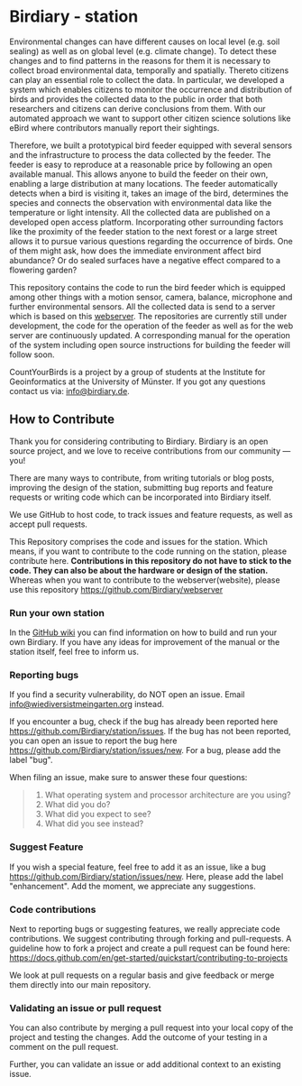 # Birdiary - station
Environmental changes can have different causes on local level (e.g. soil sealing) as well as on global level (e.g. climate change). To detect these changes and to find patterns in the reasons for them it is necessary to collect broad environmental data, temporally and spatially. Thereto citizens can play an essential role to collect the data. In particular, we developed a system which enables citizens to monitor the occurrence and distribution of birds and provides the collected data to the public in order that both researchers and citizens can derive conclusions from them. With our automated approach we want to support other citizen science solutions like eBird where contributors manually report their sightings.

Therefore, we built a prototypical bird feeder equipped with several sensors and the infrastructure to process the data collected by the feeder.
The feeder is easy to reproduce at a reasonable price by following an open available manual. This allows anyone to build the feeder on their own, enabling a large distribution at many locations. The feeder automatically detects when a bird is visiting it, takes an image of the bird, determines the species and connects the observation with environmental data like the temperature or light intensity. All the collected data are published on a developed open access platform. Incorporating other surrounding factors like the proximity of the feeder station to the next forest or a large street allows it to pursue various questions regarding the occurrence of birds. One of them might ask, how does the immediate environment affect bird abundance? Or do sealed surfaces have a negative effect compared to a flowering garden?

This repository contains the code to run the bird feeder which is equipped among other things with a motion sensor, camera, balance, microphone and further environmental sensors. 
All the collected data is send to a server which is based on this [webserver](https://github.com/Birdiary/webserver). 
The repositories are currently still under development, the code for the operation of the feeder as well as for the web server are continuously updated. 
A corresponding manual for the operation of the system including open source instructions for building the feeder will follow soon. 

CountYourBirds is a project by a group of students at the Institute for Geoinformatics at the University of Münster. 
If you got any questions contact us via: [info@birdiary.de](mailto:info@birdiary.de).

## How to Contribute
Thank you for considering contributing to Birdiary. Birdiary is an open source project, and we love to receive contributions from our community — you!
 
There are many ways to contribute, from writing tutorials or blog posts, improving the design of the station, submitting bug reports and feature requests or writing code which can be incorporated into Birdiary itself.
 
We use GitHub to host code, to track issues and feature requests, as well as accept pull requests.
 
This Repository comprises the code and issues for the station. Which means, if you want to contribute to the code running on the station, please contribute here. __Contributions in this repository do not have to stick to the code. They can also be about the hardware or design of the station.__ Whereas when you want to contribute to the webserver(website), please use this repository https://github.com/Birdiary/webserver

### Run your own station
In the [GitHub wiki](https://github.com/Birdiary/station/wiki) you can find information on how to build and run your own Birdiary. If you have any ideas for improvement of the manual or the station itself, feel free to inform us.

### Reporting bugs
If you find a security vulnerability, do NOT open an issue. Email info@wiediversistmeingarten.org instead.
 
If you encounter a bug, check if the bug has already been reported here https://github.com/Birdiary/station/issues. If the bug has not been reported, you can open an issue to report the bug here https://github.com/Birdiary/station/issues/new. For a bug, please add the label "bug".
 
When filing an issue, make sure to answer these four questions:
> 1. What operating system and processor architecture are you using?
> 2. What did you do?
> 3. What did you expect to see?
> 4. What did you see instead?
 
### Suggest Feature
If you wish a special feature, feel free to add it as an issue, like a bug https://github.com/Birdiary/station/issues/new. Here, please add the label "enhancement". Add the moment, we appreciate any suggestions.
 
### Code contributions
Next to reporting bugs or suggesting features, we really appreciate code contributions. We suggest contributing through forking and pull-requests. A guideline how to fork a project and create a pull request can be found here: https://docs.github.com/en/get-started/quickstart/contributing-to-projects
 
We look at pull requests on a regular basis and give feedback or merge them directly into our main repository.
 
### Validating an issue or pull request
You can also contribute by merging a pull request into your local copy of the project and testing the changes. Add the outcome of your testing in a comment on the pull request.
 
Further, you can validate an issue or add additional context to an existing issue.
